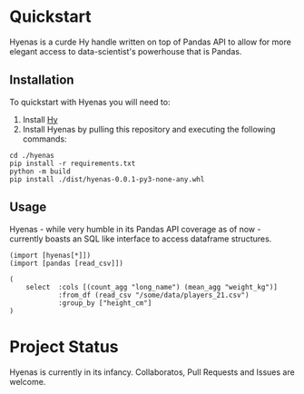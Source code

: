 # Quickstart

Hyenas is a curde Hy handle written on top of Pandas API to allow for more elegant access to data-scientist's powerhouse that is Pandas.

## Installation

To quickstart with Hyenas you will need to:

1. Install [Hy](https://docs.hylang.org/en/alpha/)
2. Install Hyenas by pulling this repository and executing the following commands:
```
cd ./hyenas
pip install -r requirements.txt
python -m build
pip install ./dist/hyenas-0.0.1-py3-none-any.whl
```
## Usage

Hyenas - while very humble in its Pandas API coverage as of now - currently boasts an SQL like interface to access dataframe structures.
```
(import [hyenas[*]])
(import [pandas [read_csv]])

(
    select  :cols [(count_agg "long_name") (mean_agg "weight_kg")] 
            :from_df (read_csv "/some/data/players_21.csv") 
            :group_by ["height_cm"]
)
```

# Project Status
Hyenas is currently in its infancy. Collaboratos, Pull Requests and Issues are welcome.
